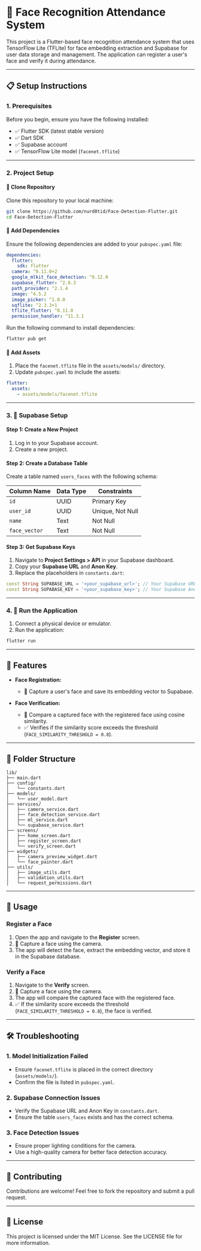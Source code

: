 
# 🌟 Face Recognition Attendance System

This project is a Flutter-based face recognition attendance system that uses TensorFlow Lite (TFLite) for face embedding extraction and Supabase for user data storage and management. The application can register a user's face and verify it during attendance.

---

## 📋 **Setup Instructions**

### **1. Prerequisites**

Before you begin, ensure you have the following installed:

- ✅ Flutter SDK (latest stable version)
- ✅ Dart SDK
- ✅ Supabase account
- ✅ TensorFlow Lite model (`facenet.tflite`)

---

### **2. Project Setup**

#### **📂 Clone Repository**

Clone this repository to your local machine:

```bash
git clone https://github.com/nurd0tid/Face-Detection-Flutter.git
cd Face-Detection-Flutter
```

#### **🔧 Add Dependencies**

Ensure the following dependencies are added to your `pubspec.yaml` file:

```yaml
dependencies:
  flutter:
    sdk: flutter
  camera: ^0.11.0+2
  google_mlkit_face_detection: ^0.12.0
  supabase_flutter: ^2.8.3
  path_provider: ^2.1.4
  image: ^4.5.2
  image_picker: ^1.0.0
  sqflite: ^2.3.3+1
  tflite_flutter: ^0.11.0
  permission_handler: ^11.3.1
```

Run the following command to install dependencies:

```bash
flutter pub get
```

#### **📁 Add Assets**

1. Place the `facenet.tflite` file in the `assets/models/` directory.
2. Update `pubspec.yaml` to include the assets:

```yaml
flutter:
  assets:
    - assets/models/facenet.tflite
```

---

### **3. 🔑 Supabase Setup**

#### **Step 1: Create a New Project**

1. Log in to your Supabase account.
2. Create a new project.

#### **Step 2: Create a Database Table**

Create a table named `users_faces` with the following schema:

| Column Name   | Data Type | Constraints      |
| ------------- | --------- | ---------------- |
| `id`          | UUID      | Primary Key      |
| `user_id`     | UUID      | Unique, Not Null |
| `name`        | Text      | Not Null         |
| `face_vector` | Text      | Not Null         |

#### **Step 3: Get Supabase Keys**

1. Navigate to **Project Settings > API** in your Supabase dashboard.
2. Copy your **Supabase URL** and **Anon Key**.
3. Replace the placeholders in `constants.dart`:

```dart
const String SUPABASE_URL = '<your_supabase_url>'; // Your Supabase URL
const String SUPABASE_KEY = '<your_supabase_key>'; // Your Supabase Anon Key
```

---

### **4. 🚀 Run the Application**

1. Connect a physical device or emulator.
2. Run the application:

```bash
flutter run
```

---

## 🌟 **Features**

- **Face Registration:**
  - 📸 Capture a user's face and save its embedding vector to Supabase.

- **Face Verification:**
  - 🤖 Compare a captured face with the registered face using cosine similarity.
  - ✅ Verifies if the similarity score exceeds the threshold (`FACE_SIMILARITY_THRESHOLD = 0.8`).

---

## 📂 **Folder Structure**

```
lib/
├── main.dart
├── config/
│   └── constants.dart
├── models/
│   └── user_model.dart
├── services/
│   ├── camera_service.dart
│   ├── face_detection_service.dart
│   ├── ml_service.dart
│   └── supabase_service.dart
├── screens/
│   ├── home_screen.dart
│   ├── register_screen.dart
│   └── verify_screen.dart
├── widgets/
│   ├── camera_preview_widget.dart
│   └── face_painter.dart
├── utils/
│   ├── image_utils.dart
│   ├── validation_utils.dart
│   └── request_permissions.dart
```

---

## 📖 **Usage**

### **Register a Face**

1. Open the app and navigate to the **Register** screen.
2. 📸 Capture a face using the camera.
3. The app will detect the face, extract the embedding vector, and store it in the Supabase database.

### **Verify a Face**

1. Navigate to the **Verify** screen.
2. 📸 Capture a face using the camera.
3. The app will compare the captured face with the registered face.
4. ✅ If the similarity score exceeds the threshold (`FACE_SIMILARITY_THRESHOLD = 0.8`), the face is verified.

---

## 🛠️ **Troubleshooting**

### **1. Model Initialization Failed**

- Ensure `facenet.tflite` is placed in the correct directory (`assets/models/`).
- Confirm the file is listed in `pubspec.yaml`.

### **2. Supabase Connection Issues**

- Verify the Supabase URL and Anon Key in `constants.dart`.
- Ensure the table `users_faces` exists and has the correct schema.

### **3. Face Detection Issues**

- Ensure proper lighting conditions for the camera.
- Use a high-quality camera for better face detection accuracy.

---

## 🤝 **Contributing**

Contributions are welcome! Feel free to fork the repository and submit a pull request.

---

## 📜 **License**

This project is licensed under the MIT License. See the LICENSE file for more information.